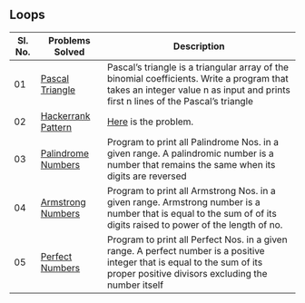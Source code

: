 ## Loops

|Sl. No.|Problems Solved| Description|
|-------|---------------|--|
|01|[Pascal Triangle](./practice/loops/PascalTriangle.java)|Pascal’s triangle is a triangular array of the binomial coefficients. Write a program that takes an integer value n as input and prints first n lines of the Pascal’s triangle|
|02|[Hackerrank Pattern](./practice/loops/HackerrankPattern.java)|[Here](https://www.hackerrank.com/challenges/printing-pattern-2/problem) is the problem.|
|03|[Palindrome Numbers](./practice/loops/Palindrome.java)|Program to print all Palindrome Nos. in a given range. A palindromic number is a number that remains the same when its digits are reversed|
|04|[Armstrong Numbers](./practice/loops/Armstrong.java)|Program to print all Armstrong Nos. in a given range. Armstrong number is a number that is equal to the sum of of its digits raised to power of the length of no.|
|05|[Perfect Numbers](./practice/loops/Perfect.java)|Program to print all Perfect Nos. in a given range. A perfect number is a positive integer that is equal to the sum of its proper positive divisors excluding the number itself|
